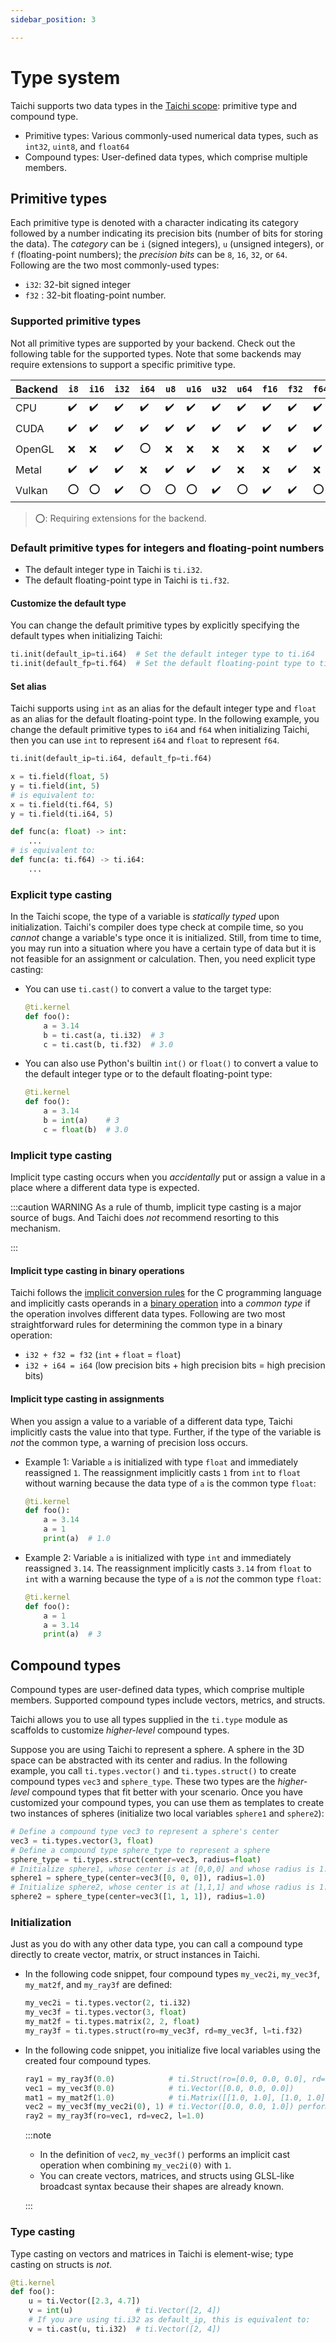 ```yaml
---
sidebar_position: 3

---
```


# Type system

Taichi supports two data types in the [Taichi scope](./syntax.md#taichi-scope): primitive type and compound type.

- Primitive types: Various commonly-used numerical data types, such as `int32`, `uint8`, and `float64`
- Compound types: User-defined data types, which comprise multiple members.

## Primitive types

Each primitive type is denoted with a character indicating its category followed by a number indicating its precision bits (number of bits for storing the data). The _category_ can be `i` (signed integers), `u` (unsigned integers), or `f` (floating-point numbers); the _precision bits_ can be `8`, `16`, `32`, or `64`. Following are the two most commonly-used types:

- `i32`: 32-bit signed integer
- `f32` : 32-bit floating-point number.

### Supported primitive types

Not all primitive types are supported by your backend. Check out the following table for the supported types. Note that some backends may require extensions to support a specific primitive type.

| Backend | `i8`               | `i16`              | `i32`              | `i64`              | `u8`                 | `u16`                | `u32`                | `u64`                | `f16`                | `f32`                | `f64`                |
| ------- | ------------------ | ------------------ | ------------------ | ------------------ | ------------------ | ------------------ | ------------------ | ------------------ | ------------------ | ------------------ | ------------------ |
| CPU     | :heavy_check_mark: | :heavy_check_mark: | :heavy_check_mark: | :heavy_check_mark: | :heavy_check_mark: | :heavy_check_mark: | :heavy_check_mark: | :heavy_check_mark: | :heavy_check_mark: | :heavy_check_mark: | :heavy_check_mark: |
| CUDA    | :heavy_check_mark: | :heavy_check_mark: | :heavy_check_mark: | :heavy_check_mark: | :heavy_check_mark: | :heavy_check_mark: | :heavy_check_mark: | :heavy_check_mark: | :heavy_check_mark: | :heavy_check_mark: | :heavy_check_mark: |
| OpenGL  | :x:                | :x:                | :heavy_check_mark: | :o:                | :x:                | :x:                | :x:                | :x:                | :x:                | :heavy_check_mark: | :heavy_check_mark: |
| Metal   | :heavy_check_mark: | :heavy_check_mark: | :heavy_check_mark: | :x:                | :heavy_check_mark: | :heavy_check_mark: | :heavy_check_mark: | :x:                | :x:                | :heavy_check_mark: | :x:                |
| Vulkan  | :o:                | :o:                | :heavy_check_mark: | :o:                | :o:                | :o:                | :heavy_check_mark: | :o:                | :heavy_check_mark: | :heavy_check_mark: | :o:                |

> :o:: Requiring extensions for the backend.

### Default primitive types for integers and floating-point numbers

- The default integer type in Taichi is `ti.i32`.
- The default floating-point type in Taichi is `ti.f32`.

#### Customize the default type

You can change the default primitive types by explicitly specifying the default types when initializing Taichi:

```python
ti.init(default_ip=ti.i64)  # Set the default integer type to ti.i64
ti.init(default_fp=ti.f64)  # Set the default floating-point type to ti.f64
```

#### Set alias

Taichi supports using `int` as an alias for the default integer type and `float` as an alias for the default floating-point type. In the following example, you change the default primitive types to `i64` and `f64` when initializing Taichi, then you can use `int` to represent `i64` and `float` to represent `f64`.

```python
ti.init(default_ip=ti.i64, default_fp=ti.f64)

x = ti.field(float, 5)
y = ti.field(int, 5)
# is equivalent to:
x = ti.field(ti.f64, 5)
y = ti.field(ti.i64, 5)

def func(a: float) -> int:
    ...
# is equivalent to:
def func(a: ti.f64) -> ti.i64:
    ...
```

### Explicit type casting

In the Taichi scope, the type of a variable is *statically typed* upon initialization. Taichi's compiler does type check at compile time, so you *cannot* change a variable's type once it is initialized. Still, from time to time, you may run into a situation where you have a certain type of data but it is not feasible for an assignment or calculation. Then, you need explicit type casting:

- You can use `ti.cast()` to convert a value to the target type:

  ```python
  @ti.kernel
  def foo():
      a = 3.14
      b = ti.cast(a, ti.i32)  # 3
      c = ti.cast(b, ti.f32)  # 3.0
  ```

- You can also use Python's builtin `int()` or `float()` to convert a value to the default integer type or to the default floating-point type:

  ```python
  @ti.kernel
  def foo():
      a = 3.14
      b = int(a)    # 3
      c = float(b)  # 3.0
  ```

### Implicit type casting

Implicit type casting occurs when you *accidentally* put or assign a value in a place where a different data type is expected.

:::caution WARNING
As a rule of thumb, implicit type casting is a major source of bugs. And Taichi does *not* recommend resorting to this mechanism.

:::

#### Implicit type casting in binary operations

Taichi follows the [implicit conversion rules](https://en.cppreference.com/w/c/language/conversion) for the C programming language and implicitly casts operands in a [binary operation](https://en.wikipedia.org/wiki/Binary_operation) into a *common type* if the operation involves different data types. Following are two most straightforward rules for determining the common type in a binary operation:

- `i32 + f32 = f32` (`int` + `float` = `float`)
- `i32 + i64 = i64` (low precision bits + high precision bits = high precision bits)

#### Implicit type casting in assignments

When you assign a value to a variable of a different data type, Taichi implicitly casts the value into that type. Further, if the type of the variable is *not* the common type, a warning of precision loss occurs.

- Example 1: Variable `a` is initialized with type `float` and immediately reassigned `1`. The reassignment implicitly casts `1` from `int` to `float` without warning because the data type of `a` is the common type `float`:

  ```python
  @ti.kernel
  def foo():
      a = 3.14
      a = 1
      print(a)  # 1.0
  ```

- Example 2: Variable `a` is initialized with type `int` and immediately reassigned `3.14`. The reassignment implicitly casts `3.14` from `float` to `int` with a warning because the type of `a` is *not* the common type `float`:

  ```python
  @ti.kernel
  def foo():
      a = 1
      a = 3.14
      print(a)  # 3
  ```

## Compound types

Compound types are user-defined data types, which comprise multiple members. Supported compound types include vectors, metrics, and structs.

Taichi allows you to use all types supplied in the `ti.type` module as scaffolds to customize *higher-level* compound types.

Suppose you are using Taichi to represent a sphere. A sphere in the 3D space can be abstracted with its center and radius. In the following example, you call `ti.types.vector()` and `ti.types.struct()` to create compound types `vec3` and `sphere_type`. These two types are the *higher-level* compound types that fit better with your scenario. Once you have customized your compound types, you can use them as templates to create two instances of spheres (initialize two local variables `sphere1` and `sphere2`):

```python
# Define a compound type vec3 to represent a sphere's center
vec3 = ti.types.vector(3, float)
# Define a compound type sphere_type to represent a sphere
sphere_type = ti.types.struct(center=vec3, radius=float)
# Initialize sphere1, whose center is at [0,0,0] and whose radius is 1.0
sphere1 = sphere_type(center=vec3([0, 0, 0]), radius=1.0)
# Initialize sphere2, whose center is at [1,1,1] and whose radius is 1.0
sphere2 = sphere_type(center=vec3([1, 1, 1]), radius=1.0)
```

### Initialization

Just as you do with any other data type, you can call a compound type directly to create vector, matrix, or struct instances in Taichi.

- In the following code snippet, four compound types `my_vec2i`, `my_vec3f`, `my_mat2f`, and `my_ray3f` are defined:

  ```python
  my_vec2i = ti.types.vector(2, ti.i32)
  my_vec3f = ti.types.vector(3, float)
  my_mat2f = ti.types.matrix(2, 2, float)
  my_ray3f = ti.types.struct(ro=my_vec3f, rd=my_vec3f, l=ti.f32)
  ```

- In the following code snippet, you initialize five local variables using the created four compound types.

  ```python
  ray1 = my_ray3f(0.0)            # ti.Struct(ro=[0.0, 0.0, 0.0], rd=[0.0, 0.0, 0.0], l=0.0)
  vec1 = my_vec3f(0.0)            # ti.Vector([0.0, 0.0, 0.0])
  mat1 = my_mat2f(1.0)            # ti.Matrix([[1.0, 1.0], [1.0, 1.0]])
  vec2 = my_vec3f(my_vec2i(0), 1) # ti.Vector([0.0, 0.0, 1.0]) performs implicit cast
  ray2 = my_ray3f(ro=vec1, rd=vec2, l=1.0)
  ```

  :::note

  - In the definition of `vec2`, `my_vec3f()` performs an implicit cast operation when combining `my_vec2i(0)` with `1`.
  - You can create vectors, matrices, and structs using GLSL-like broadcast syntax because their shapes are already known.

  :::

### Type casting

Type casting on vectors and matrices in Taichi is element-wise; type casting on structs is *not*.

```python
@ti.kernel
def foo():
    u = ti.Vector([2.3, 4.7])
    v = int(u)              # ti.Vector([2, 4])
    # If you are using ti.i32 as default_ip, this is equivalent to:
    v = ti.cast(u, ti.i32)  # ti.Vector([2, 4])
```
